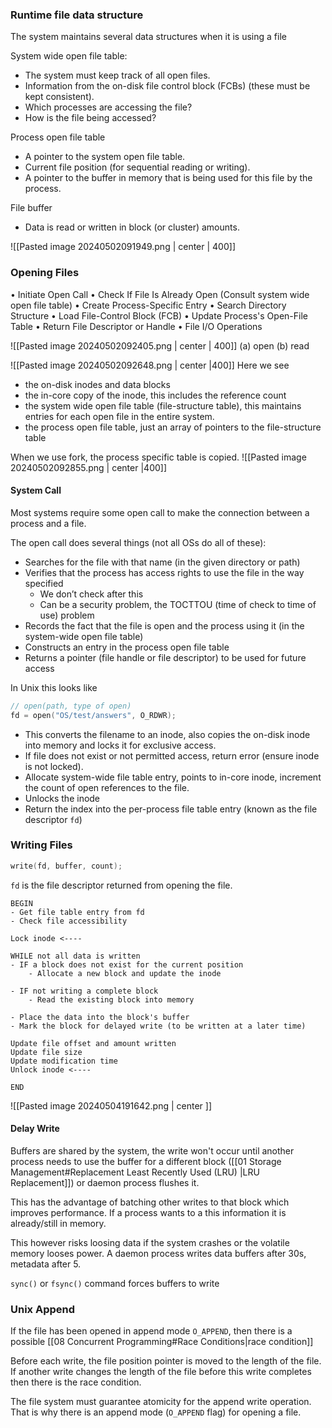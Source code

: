 
### Runtime file data structure
The system maintains several data structures when it is using a file

System wide open file table:
- The system must keep track of all open files.
- Information from the on-disk file control block (FCBs) (these must be kept consistent).
- Which processes are accessing the file?
- How is the file being accessed?

Process open file table
- A pointer to the system open file table.
- Current file position (for sequential reading or writing).
- A pointer to the buffer in memory that is being used for this file by the process.

File buffer
- Data is read or written in block (or cluster) amounts.

![[Pasted image 20240502091949.png | center | 400]]

### Opening Files
• Initiate Open Call
• Check If File Is Already Open (Consult system wide open file table)
• Create Process-Specific Entry
• Search Directory Structure
• Load File-Control Block (FCB)
• Update Process's Open-File Table
• Return File Descriptor or Handle
• File I/O Operations

![[Pasted image 20240502092405.png | center | 400]]
(a) open (b) read

![[Pasted image 20240502092648.png | center |400]]
Here we see
- the on-disk inodes and data blocks
- the in-core copy of the inode, this includes the reference count
- the system wide open file table (file-structure table), this maintains entries for each open file in the entire system.
- the process open file table, just an array of pointers to the file-structure table

When we use fork, the process specific table is copied. 
![[Pasted image 20240502092855.png | center |400]]

#### System Call
Most systems require some open call to make the connection between a process and a file.

The open call does several things (not all OSs do all of these): 
- Searches for the file with that name (in the given directory or path)
- Verifies that the process has access rights to use the file in the way specified 
	- We don’t check after this 
	- Can be a security problem, the TOCTTOU (time of check to time of use) problem 
- Records the fact that the file is open and the process using it (in the system-wide open file table) 
- Constructs an entry in the process open file table 
- Returns a pointer (file handle or file descriptor) to be used for future access

In Unix this looks like 
```c
// open(path, type of open)
fd = open("OS/test/answers", O_RDWR);
```

- This converts the filename to an inode, also copies the on-disk inode into memory and locks it for exclusive access. 
- If file does not exist or not permitted access, return error (ensure inode is not locked).
- Allocate system-wide file table entry, points to in-core inode, increment the count of open references to the file.
- Unlocks the inode 
- Return the index into the per-process file table entry (known as the file descriptor `fd`)

### Writing Files

```c
write(fd, buffer, count);
```

`fd` is the file descriptor returned from opening the file. 

```
BEGIN 
- Get file table entry from fd 
- Check file accessibility 

Lock inode <---- 

WHILE not all data is written 
- IF a block does not exist for the current position 
	- Allocate a new block and update the inode 

- IF not writing a complete block 
	- Read the existing block into memory 
	
- Place the data into the block's buffer 
- Mark the block for delayed write (to be written at a later time) 

Update file offset and amount written 
Update file size 
Update modification time 
Unlock inode <---- 

END
```

![[Pasted image 20240504191642.png | center ]]

#### Delay Write
Buffers are shared by the system, the write won't occur until another process needs to use the buffer for a different block ([[01 Storage Management#Replacement Least Recently Used (LRU) |LRU Replacement]]) or daemon process flushes it. 

This has the advantage of batching other writes to that block which improves performance. 
If a process wants to a this information it is already/still in memory. 

This however risks loosing data if the system crashes or the volatile memory looses power. A daemon process writes data buffers after 30s, metadata after 5. 

`sync()` or `fsync()` command forces buffers to write


### Unix Append
If the file has been opened in append mode `O_APPEND`, then there is a possible [[08 Concurrent Programming#Race Conditions|race condition]]

Before each write, the file position pointer is moved to the length of the file.  
If another write changes the length of the file before this write completes then there is the race condition. 


The file system must guarantee atomicity for the append write operation. That is why there is an append mode (`O_APPEND` flag) for opening a file.
